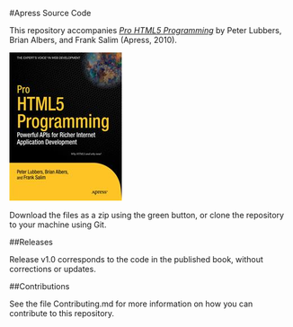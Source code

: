 #Apress Source Code

This repository accompanies [*Pro HTML5 Programming*](http://www.apress.com/9781430227908) by Peter Lubbers, Brian Albers, and Frank Salim (Apress, 2010).

![Cover image](9781430227908.jpg)

Download the files as a zip using the green button, or clone the repository to your machine using Git.

##Releases

Release v1.0 corresponds to the code in the published book, without corrections or updates.

##Contributions

See the file Contributing.md for more information on how you can contribute to this repository.
